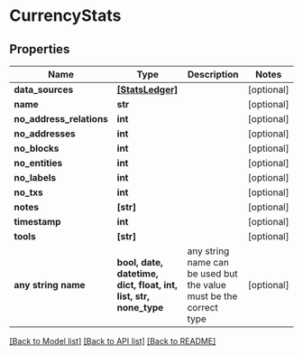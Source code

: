 # CurrencyStats


## Properties
Name | Type | Description | Notes
------------ | ------------- | ------------- | -------------
**data_sources** | [**[StatsLedger]**](StatsLedger.md) |  | [optional] 
**name** | **str** |  | [optional] 
**no_address_relations** | **int** |  | [optional] 
**no_addresses** | **int** |  | [optional] 
**no_blocks** | **int** |  | [optional] 
**no_entities** | **int** |  | [optional] 
**no_labels** | **int** |  | [optional] 
**no_txs** | **int** |  | [optional] 
**notes** | **[str]** |  | [optional] 
**timestamp** | **int** |  | [optional] 
**tools** | **[str]** |  | [optional] 
**any string name** | **bool, date, datetime, dict, float, int, list, str, none_type** | any string name can be used but the value must be the correct type | [optional]

[[Back to Model list]](../README.md#documentation-for-models) [[Back to API list]](../README.md#documentation-for-api-endpoints) [[Back to README]](../README.md)


